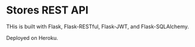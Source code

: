 # Stores REST API

THis is built with Flask, Flask-RESTful, Flask-JWT, and Flask-SQLAlchemy.

Deployed on Heroku.
